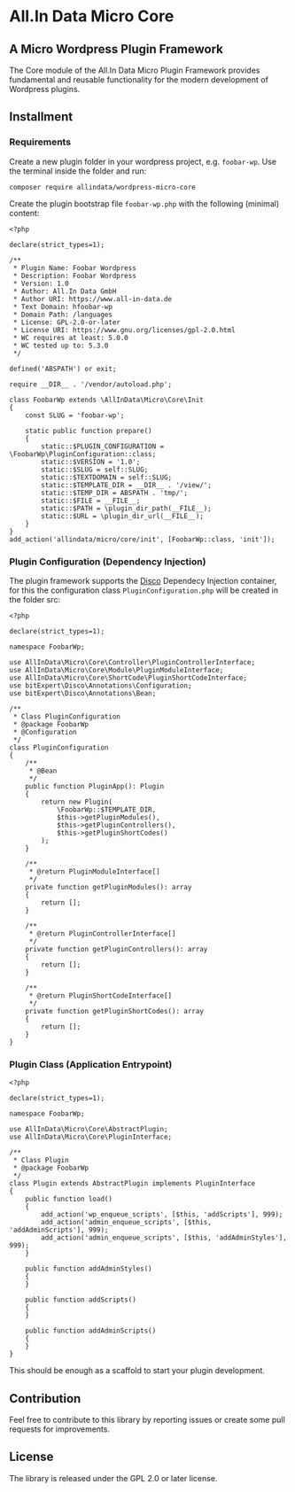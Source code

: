 # All.In Data Micro Core 
## A Micro Wordpress Plugin Framework

The Core module of the All.In Data Micro Plugin Framework provides fundamental and 
reusable functionality for the modern development of Wordpress plugins.


## Installment
### Requirements

Create a new plugin folder in your wordpress project, e.g. `foobar-wp`.
Use the terminal inside the folder and run:

    composer require allindata/wordpress-micro-core
    
Create the plugin bootstrap file `foobar-wp.php` with the following (minimal) content:

```
<?php

declare(strict_types=1);

/**
 * Plugin Name: Foobar Wordpress
 * Description: Foobar Wordpress
 * Version: 1.0
 * Author: All.In Data GmbH
 * Author URI: https://www.all-in-data.de
 * Text Domain: hfoobar-wp
 * Domain Path: /languages
 * License: GPL-2.0-or-later
 * License URI: https://www.gnu.org/licenses/gpl-2.0.html
 * WC requires at least: 5.0.0
 * WC tested up to: 5.3.0
 */

defined('ABSPATH') or exit;

require __DIR__ . '/vendor/autoload.php';

class FoobarWp extends \AllInData\Micro\Core\Init
{
    const SLUG = 'foobar-wp';

    static public function prepare()
    {
        static::$PLUGIN_CONFIGURATION = \FoobarWp\PluginConfiguration::class;
        static::$VERSION = '1.0';
        static::$SLUG = self::SLUG;
        static::$TEXTDOMAIN = self::SLUG;
        static::$TEMPLATE_DIR = __DIR__ . '/view/';
        static::$TEMP_DIR = ABSPATH . 'tmp/';
        static::$FILE = __FILE__;
        static::$PATH = \plugin_dir_path(__FILE__);
        static::$URL = \plugin_dir_url(__FILE__);
    }
}
add_action('allindata/micro/core/init', [FoobarWp::class, 'init']);
```

### Plugin Configuration (Dependency Injection)
The plugin framework supports the [Disco](https://github.com/bitExpert/disco) Dependecy Injection container, for this the configuration class 
`PluginConfiguration.php` will be created in the folder src:

```
<?php

declare(strict_types=1);

namespace FoobarWp;

use AllInData\Micro\Core\Controller\PluginControllerInterface;
use AllInData\Micro\Core\Module\PluginModuleInterface;
use AllInData\Micro\Core\ShortCode\PluginShortCodeInterface;
use bitExpert\Disco\Annotations\Configuration;
use bitExpert\Disco\Annotations\Bean;

/**
 * Class PluginConfiguration
 * @package FoobarWp
 * @Configuration
 */
class PluginConfiguration
{
    /**
     * @Bean
     */
    public function PluginApp(): Plugin
    {
        return new Plugin(
            \FoobarWp::$TEMPLATE_DIR,
            $this->getPluginModules(),
            $this->getPluginControllers(),
            $this->getPluginShortCodes()
        );
    }

    /**
     * @return PluginModuleInterface[]
     */
    private function getPluginModules(): array
    {
        return [];
    }

    /**
     * @return PluginControllerInterface[]
     */
    private function getPluginControllers(): array
    {
        return [];
    }

    /**
     * @return PluginShortCodeInterface[]
     */
    private function getPluginShortCodes(): array
    {
        return [];
    }
}
```

### Plugin Class (Application Entrypoint)
```
<?php

declare(strict_types=1);

namespace FoobarWp;

use AllInData\Micro\Core\AbstractPlugin;
use AllInData\Micro\Core\PluginInterface;

/**
 * Class Plugin
 * @package FoobarWp
 */
class Plugin extends AbstractPlugin implements PluginInterface
{
    public function load()
    {
        add_action('wp_enqueue_scripts', [$this, 'addScripts'], 999);
        add_action('admin_enqueue_scripts', [$this, 'addAdminScripts'], 999);
        add_action('admin_enqueue_scripts', [$this, 'addAdminStyles'], 999);
    }

    public function addAdminStyles()
    {
    }

    public function addScripts()
    {
    }

    public function addAdminScripts()
    {
    }
}
```

This should be enough as a scaffold to start your plugin development.

## Contribution
Feel free to contribute to this library by reporting issues or create some pull requests for improvements.

## License
The library is released under the GPL 2.0 or later license.